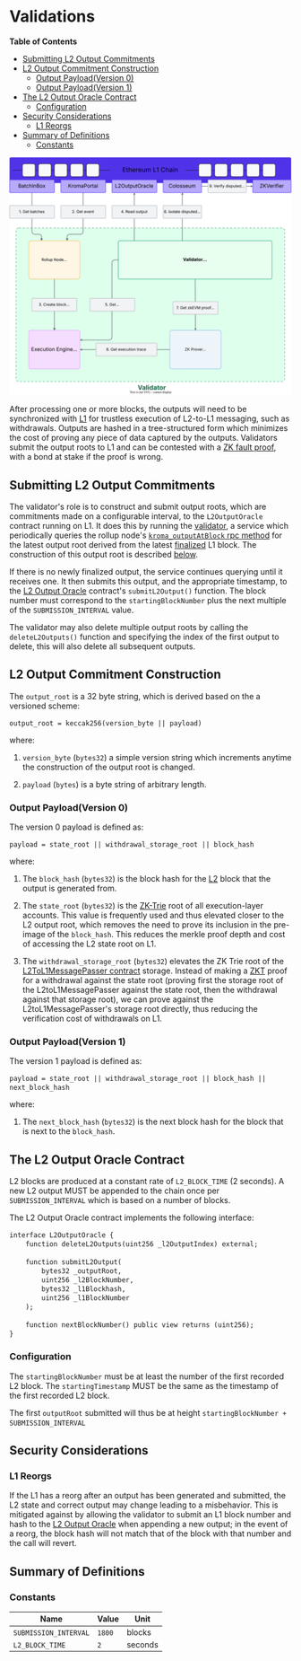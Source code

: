 # Validations

<!-- All glossary references in this file. -->

[g-l1]: glosarry.md#l1
[g-l2]: glosarry.md#l2
[g-zk-fault-proof]: glossary.md#zk-fault-proof
[g-zktrie]: glossary.md#zk-trie

<!-- START doctoc generated TOC please keep comment here to allow auto update -->
<!-- DON'T EDIT THIS SECTION, INSTEAD RE-RUN doctoc TO UPDATE -->
**Table of Contents**

- [Submitting L2 Output Commitments](#submitting-l2-output-commitments)
- [L2 Output Commitment Construction](#l2-output-commitment-construction)
  - [Output Payload(Version 0)](#output-payloadversion-0)
  - [Output Payload(Version 1)](#output-payloadversion-1)
- [The L2 Output Oracle Contract](#the-l2-output-oracle-contract)
  - [Configuration](#configuration)
- [Security Considerations](#security-considerations)
  - [L1 Reorgs](#l1-reorgs)
- [Summary of Definitions](#summary-of-definitions)
  - [Constants](#constants)

<!-- END doctoc generated TOC please keep comment here to allow auto update -->

![Validation Overview](assets/verifier-proving-fault-proof.svg)

After processing one or more blocks, the outputs will need to be synchronized with [L1][g-l1] for trustless execution of
L2-to-L1 messaging, such as withdrawals. Outputs are hashed in a tree-structured form which minimizes the cost of
proving any piece of data captured by the outputs.
Validators submit the output roots to L1 and can be contested with a [ZK fault proof][g-zk-fault-proof],
with a bond at stake if the proof is wrong.

## Submitting L2 Output Commitments

The validator's role is to construct and submit output roots, which are commitments made on a configurable interval,
to the `L2OutputOracle` contract running on L1. It does this by running the [validator](../components/validator/),
a service which periodically queries the rollup node's
[`kroma_outputAtBlock` rpc method](./rollup-node.md#l2-output-rpc-method) for the latest output root derived
from the latest [finalized](rollup-node.md#finalization-guarantees) L1 block. The construction of this output root is
described [below](#l2-output-commitment-construction).

If there is no newly finalized output, the service continues querying until it receives one. It then submits this
output, and the appropriate timestamp, to the [L2 Output Oracle](#the-l2-output-oracle-contract) contract's
`submitL2Output()` function. The block number must correspond to the `startingBlockNumber` plus the next
multiple of the `SUBMISSION_INTERVAL` value.

The validator may also delete multiple output roots by calling the `deleteL2Outputs()` function and specifying the
index of the first output to delete, this will also delete all subsequent outputs.

## L2 Output Commitment Construction

The `output_root` is a 32 byte string, which is derived based on the a versioned scheme:

```pseudocode
output_root = keccak256(version_byte || payload)
```

where:

1. `version_byte` (`bytes32`) a simple version string which increments anytime the construction of the output root
   is changed.

2. `payload` (`bytes`) is a byte string of arbitrary length.

### Output Payload(Version 0)

The version 0 payload is defined as:

```pseudocode
payload = state_root || withdrawal_storage_root || block_hash
```

where:

1. The `block_hash` (`bytes32`) is the block hash for the [L2][g-l2] block that the output is generated from.

2. The `state_root` (`bytes32`) is the [ZK-Trie][g-zktrie] root of all execution-layer accounts.
   This value is frequently used and thus elevated closer to the L2 output root, which removes the need to prove its
   inclusion in the pre-image of the `block_hash`. This reduces the merkle proof depth and cost of accessing the
   L2 state root on L1.

3. The `withdrawal_storage_root` (`bytes32`) elevates the ZK Trie root of the
  [L2ToL1MessagePasser contract](./withdrawals.md#the-l2tol1messagepasser-contract) storage. Instead of making a
  [ZKT][g-zktrie] proof for a withdrawal against the state root (proving first the storage root of the
  L2toL1MessagePasser against the state root, then the withdrawal against that storage root), we can prove against the
  L2toL1MessagePasser's storage root directly, thus reducing the verification cost of withdrawals on L1.

### Output Payload(Version 1)

The version 1 payload is defined as:

```pseudocode
payload = state_root || withdrawal_storage_root || block_hash || next_block_hash
```

where:

1. The `next_block_hash` (`bytes32`) is the next block hash for the block that is next to the `block_hash`.

## The L2 Output Oracle Contract

L2 blocks are produced at a constant rate of `L2_BLOCK_TIME` (2 seconds).
A new L2 output MUST be appended to the chain once per `SUBMISSION_INTERVAL` which is based on a number of blocks.

The L2 Output Oracle contract implements the following interface:

```solidity
interface L2OutputOracle {
    function deleteL2Outputs(uint256 _l2OutputIndex) external;

    function submitL2Output(
        bytes32 _outputRoot,
        uint256 _l2BlockNumber,
        bytes32 _l1Blockhash,
        uint256 _l1BlockNumber
    );

    function nextBlockNumber() public view returns (uint256);
}
```

### Configuration

The `startingBlockNumber` must be at least the number of the first recorded L2 block.
The `startingTimestamp` MUST be the same as the timestamp of the first recorded L2 block.

The first `outputRoot` submitted will thus be at height `startingBlockNumber + SUBMISSION_INTERVAL`

## Security Considerations

### L1 Reorgs

If the L1 has a reorg after an output has been generated and submitted, the L2 state and correct output may change
leading to a misbehavior. This is mitigated against by allowing the validator to submit an
L1 block number and hash to the [L2 Output Oracle](#the-l2-output-oracle-contract) when appending a new output;
in the event of a reorg, the block hash will not match that of the block with that number and the call will revert.

## Summary of Definitions

### Constants

| Name                  | Value  | Unit    |
|-----------------------|--------|---------|
| `SUBMISSION_INTERVAL` | `1800` | blocks  |
| `L2_BLOCK_TIME`       | `2`    | seconds |
